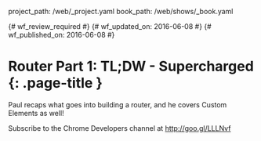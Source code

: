 project_path: /web/_project.yaml
book_path: /web/shows/_book.yaml

{# wf_review_required #}
{# wf_updated_on: 2016-06-08 #}
{# wf_published_on: 2016-06-08 #}

# Router Part 1: TL;DW - Supercharged {: .page-title }

Paul recaps what goes into building a router, and he covers Custom Elements as well!

Subscribe to the Chrome Developers channel at http://goo.gl/LLLNvf
